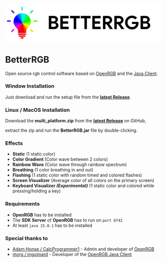 ![Banner](files/images/banner.png "Banner")

# BetterRGB
Open source rgb control software based on [OpenRGB](https://gitlab.com/CalcProgrammer1/OpenRGB) and the [Java Client](https://gitlab.com/mguimard/openrgb-client).

### Window Installation
Just download and run the setup file from the **[latest Release](https://github.com/verityyt/better-rgb/releases/latest)**.

### Linux / MacOS Installation
Download the **multi_platform.zip** from the **[latest Release](https://github.com/verityyt/better-rgb/releases/latest)** on GitHub,

extract the zip and run the **BetterRGB.jar** file by double-clicking.

### Effects
- **Static** (1 static color)
- **Color Gradient** (Color wave between 2 colors)
- **Rainbow Wave** (Color wave through rainbow spectrum)
- **Breathing** (1 color breathing in and out)
- **Flashing** (1 static color with random timed and colored flashes)
- **Screen Visualizer** (Average color of all colors on the primary screen)
- **Keyboard Visualizer *(Experimental)*** (1 static color and colored while pressing/holding a key)

### Requirements
- **OpenRGB** has to be installed
- The **SDK Server** of **OpenRGB** has to run on <code>port 6742</code>
- At least <code>java 15.0.1</code> has to be installed

### Special thanks to
- [Adam Honse / CalcProgrammer1](https://gitlab.com/CalcProgrammer1) - Admin and developer of [OpenRGB](https://gitlab.com/CalcProgrammer1/OpenRGB)
- [morg / mguimard](https://gitlab.com/mguimard) - Developer of the [OpenRGB Java Client](https://gitlab.com/mguimard/openrgb-client)
